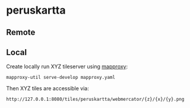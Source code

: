 # peruskartta

## Remote

## Local

Create locally run XYZ tileserver using [mapproxy](https://mapproxy.github.io/mapproxy/latest/install.html):

    mapproxy-util serve-develop mapproxy.yaml

Then XYZ tiles are accessible via:

    http://127.0.0.1:8080/tiles/peruskartta/webmercator/{z}/{x}/{y}.png
